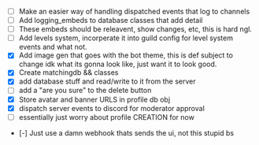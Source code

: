 - [ ] Make an easier way of handling dispatched events that log to channels
- [ ] Add logging_embeds to database classes that add detail
- [ ] These embeds should be releavent, show changes, etc, this is hard ngl.
- [ ] Add levels system, incorperate it into guild config for level system events and what not.
- [x] Add image gen that goes with the bot theme, this is def subject to change idk what its gonna look like, just want it to look good. 
- [x] Create matchingdb && classes
- [x] add database stuff and read/write to it from the server
- [ ] add a "are you sure" to the delete button
- [x] Store avatar and banner URLS in profile db obj
- [x] dispatch server events to discord for moderator approval
- [ ] essentially just worry about profile CREATION for now
- [-] Just use a damn webhook thats sends the ui, not this stupid bs